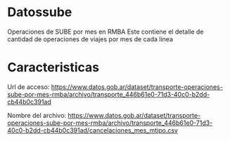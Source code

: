 # Datossube
Operaciones de SUBE por mes en RMBA
Este contiene el detalle de cantidad de operaciones de viajes por mes de cada linea

# Caracteristicas
Url de acceso: https://www.datos.gob.ar/dataset/transporte-operaciones-sube-por-mes-rmba/archivo/transporte_446b61e0-71d3-40c0-b2dd-cb44b0c391ad

Nombre del archivo: https://www.datos.gob.ar/dataset/transporte-operaciones-sube-por-mes-rmba/archivo/transporte_446b61e0-71d3-40c0-b2dd-cb44b0c391ad/cancelaciones_mes_mtipo.csv
